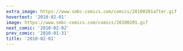 ```yaml
---
extra_image: https://www.smbc-comics.com/comics/20100201after.gif
hovertext: '2010-02-01'
image: https://www.smbc-comics.com/comics/20100201.gif
next_comic: '2010-02-02'
prev_comic: '2010-01-31'
title: '2010-02-01'
---
```


